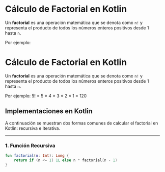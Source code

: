 # Cálculo de Factorial en Kotlin

Un **factorial** es una operación matemática que se denota como `n!` y representa el producto de todos los números enteros positivos desde 1 hasta `n`.

Por ejemplo:

# Cálculo de Factorial en Kotlin

Un **factorial** es una operación matemática que se denota como `n!` y representa el producto de todos los números enteros positivos desde 1 hasta `n`.

Por ejemplo:
5! = 5 × 4 × 3 × 2 × 1 = 120

## Implementaciones en Kotlin

A continuación se muestran dos formas comunes de calcular el factorial en Kotlin: recursiva e iterativa.

---

### 1. Función Recursiva

```kotlin
fun factorial(n: Int): Long {
    return if (n <= 1) 1L else n * factorial(n - 1)
}
